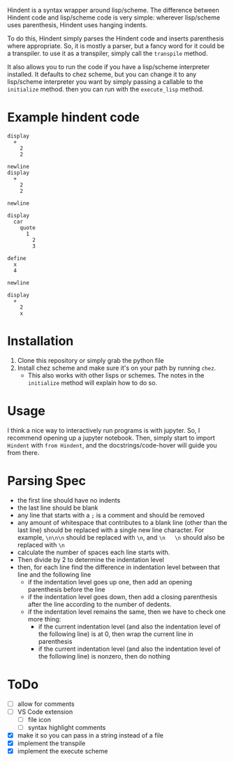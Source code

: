 Hindent is a syntax wrapper around lisp/scheme.
The difference between Hindent code and lisp/scheme code is very simple:
wherever lisp/scheme uses parenthesis,
Hindent uses hanging indents.

To do this, Hindent simply parses the Hindent code and
inserts parenthesis where appropriate.  So, it is mostly
a parser, but a fancy word for it could be a transpiler.
to use it as a transpiler, simply call the ``transpile``
method.

It also allows you to run the code if you have a lisp/scheme
interpreter installed.  It defaults to chez scheme, but you
can change it to any lisp/scheme interpreter you want by
simply passing a callable to the ``initialize`` method.
then you can run with the ``execute_lisp`` method.

# Example hindent code

```
display
  +
    2
    2

newline
display
  +
    2
    2

newline

display
  car
    quote
      1
        2
        3

define
  x
  4

newline

display
  +
    2
    x

```

# Installation

1. Clone this repository or simply grab the python file
2. Install chez scheme and make sure it's on your
   path by running `chez`.
   - This also works with other lisps or schemes. The
     notes in the ``initialize`` method will explain how
     to do so.

# Usage

I think a nice way to interactively run programs is with jupyter.
So, I recommend opening up a jupyter notebook. Then, simply start to
import ``Hindent`` with `from Hindent`, and the docstrings/code-hover
will guide you from there.



# Parsing Spec

- the first line should have no indents
- the last line should be blank
- any line that starts with a `;` is a comment and should be 
  removed
- any amount of whitespace that contributes to a blank line
  (other than the last line) should be replaced with a single
  new line character. For example, `\n\n\n` should be replaced
  with `\n`, and `\n   \n` should also be replaced with `\n`
- calculate the number of spaces each line starts with.
- Then divide by 2 to determine the indentation level
- then, for each line find the difference in indentation level
  between that line and the following line
  - if the indentation level goes up one, then add an opening parenthesis before the line
  - if the indentation level goes down, then add a closing parenthesis after the line
    according to the number of dedents.
  - if the indentation level remains the same, then we have to check one more thing:
    - if the current indentation level (and also the indentation level of the following line)
      is at 0, then wrap the current line in parenthesis
    - if the current indentation level (and also the indentation level of the following line)
      is nonzero, then do nothing

# ToDo

- [ ] allow for comments
- [ ] VS Code extension
  - [ ] file icon
  - [ ] syntax highlight comments
- [x] make it so you can pass in a string instead of a file
- [x] implement the transpile
- [x] implement the execute scheme
